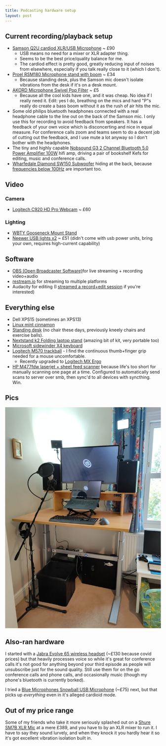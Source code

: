 ```yaml
---
title: Podcasting hardware setup
layout: post
---
```


## Current recording/playback setup

* [Samson Q2U cardiod XLR/USB Microphone](https://www.amazon.co.uk/gp/product/B001R747SG/) ~ £90
	* USB means no need for a mixer or XLR adapter thing.
	* Seems to be the best price/quality balance for me.
	* The cardiod effect is pretty good, greatly reducing input of noises from elsewhere, especially if you talk really close to it (which I don't).
* [Proel RSM180 Microphone stand with boom](https://www.amazon.co.uk/gp/product/B002AI880O/) ~ £34
	* Because standing desk, plus the Samson mic doesn't isolate vibrations from the desk if it's on a desk mount.
* [AKORD Microphone Swivel Pop Filter](https://www.amazon.co.uk/gp/product/B008AOH1O6/) ~ £5
	* Because all the cool kids have one, and it was cheap. No idea if I really need it. Edit: yes I do, breathing on the mics and hard "P"s really do create a bass boom without it as the rush of air hits the mic.
* Some old philips bluetooth headphones connected with a real headphone cable to the line out on the back of the Samson mic. I only use this for recording to avoid feedback from speakers. It has a feedback of your own voice which is disconcerting and nice in equal measure. For conference calls zoom and teams seem to do a decent job of cutting out the feedback, and I use mute a lot anyway so I don't bother with the headphones.
* The tiny and highly capable [Nobsound G3 2 Channel Bluetooth 5.0 Power Amplifier 100W](https://www.amazon.co.uk/gp/product/B07QQ47RTZ/) hifi amp, driving a pair of bookshelf Kefs for editing, music and conference calls.
* [Wharfedale Diamond SW150 Subwoofer](https://www.amazon.co.uk/gp/product/B0036EEOSQ) hiding at the back, because [frequencies below 100Hz](https://open.spotify.com/playlist/3GTZ7nPFzsoC8F0iaMWDpG?si=074a2d5d6ca84bc9) are important too.

## Video

### Camera

* [Logitech C920 HD Pro Webcam](https://www.amazon.co.uk/gp/product/B006A2Q81M/) ~ £60

### Lighting

* [WBTY Gooseneck Mount Stand](https://www.amazon.co.uk/gp/product/B08LNK7PGL)
* [Neewer USB lights x2](https://www.amazon.co.uk/gp/product/B07YFY7H7J) ~ £51 (didn't come with usb power units, bring your own, requires high-current capability)

## Software

* [OBS (Open Broadcaster Software)](https://obsproject.com/)for live streaming + recording video+audio
* [restream.io](https://restream.io/) for streaming to multiple platforms
* Audacity for editing (I [streamed a record+edit session](https://www.youtube.com/watch?v=5KBFcuRWQ5s&t=1107s) if you're interested)

## Everything else

* Dell XPS15 (sometimes an XPS13)
* [Linux mint cinnamon](https://linuxmint.com/edition.php?id=288)
* [Standing desk](https://www.amazon.co.uk/gp/product/B00FOQD9EO) (no chair these days, previously kneely chairs and exercise balls).
* [Nextstand k2 Folding laptop stand](https://www.amazon.co.uk/gp/product/B01HHYQBB8) (amazing bit of kit, very portable too)
* [Microsoft sidewinder X4 keyboard](https://www.amazon.co.uk/Microsoft-JQD-00006-Sidewinder-X4-Keyboard/dp/B0037KLSS8)
* [Logitech M570 trackball](https://www.amazon.co.uk/gp/product/B0042BBR2S) - I find the continuous thumb+finger grip needed for a mouse uncomfortable.
  * Recently upgraded to [Logitech MX Ergo](https://www.amazon.co.uk/gp/product/B074W227RK)
* [HP M477fdw laserjet + sheet feed scanner](https://www.amazon.co.uk/gp/product/B0151VIQLW) because life's too short for manually scanning one page at a time. Configured to automatically send scans to server over smb, then sync'd to all devices with syncthing. Win.

## Pics

![photo of standing desk](/images/blog/desk.jpg)

## Also-ran hardware

I started with a [Jabra Evolve 65 wireless headset](https://www.amazon.co.uk/gp/product/B074BPJRBW/) (~£130 because covid prices) but that heavily processes voice so while it's great for conference calls it's not good for anything beyond your third episode as people will unsubscribe just for the sound quality. Still use them for on the go conference calls and phone calls, and occasionally music (though my phone's bluetooth is currently borked).

I tried a [Blue Microphones Snowball USB Microphone](https://www.amazon.co.uk/gp/product/B002OO18NS/) (~£75) next, but that picks up *everything* even in it's alleged cardioid mode.

## Out of my price range

Some of my friends who take it more seriously splashed out on a [Shure SM7B XLR Mic](https://www.shure.com/en-GB/products/microphones/sm7b) at a mere £389, and you have to by an XLR mixer to run it. I have to say they sound lurvely, and when they knock it you hardly hear it so it's got excellent vibration isolation built in.
